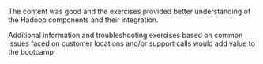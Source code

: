 The content was good and the exercises provided better understanding of the Hadoop components and their integration. 

Additional information and troubleshooting exercises based on common issues faced on customer locations and/or support calls would add value to the bootcamp